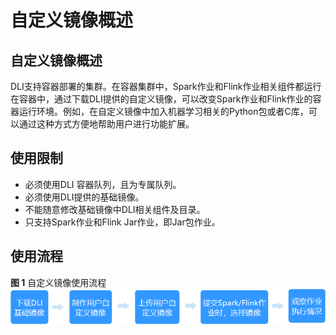 # 自定义镜像概述<a name="dli_01_0494"></a>

## 自定义镜像概述<a name="section970313818502"></a>

DLI支持容器部署的集群。在容器集群中，Spark作业和Flink作业相关组件都运行在容器中，通过下载DLI提供的自定义镜像，可以改变Spark作业和Flink作业的容器运行环境。例如，在自定义镜像中加入机器学习相关的Python包或者C库，可以通过这种方式方便地帮助用户进行功能扩展。

## 使用限制<a name="section356711519545"></a>

-   必须使用DLI 容器队列，且为专属队列。
-   必须使用DLI提供的基础镜像。
-   不能随意修改基础镜像中DLI相关组件及目录。
-   只支持Spark作业和Flink Jar作业，即Jar包作业。

## 使用流程<a name="section16183517559"></a>

**图 1**  自定义镜像使用流程<a name="fig145587717713"></a>  
![](figures/自定义镜像使用流程.png "自定义镜像使用流程")

